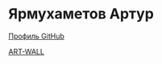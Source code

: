 # Ярмухаметов Артур

[Профиль GitHub](https://github.com/yarmuxametovartur/yarmuxametovartur.github.io "GitHub")

[ART-WALL](https://github.com/yarmuxametovartur/art-wall/index.html)
